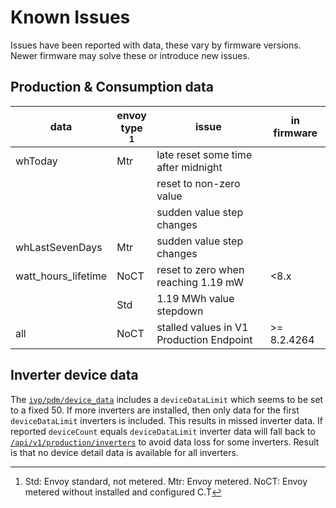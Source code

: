 # Known Issues

Issues have been reported with data, these vary by firmware versions. Newer firmware may solve these or introduce new issues.

## Production & Consumption data

| data                | envoy <br> type [^1] | issue                                    | in firmware |
| ------------------- | -------------------- | ---------------------------------------- | ----------- |
| whToday             | Mtr                  | late reset some time after midnight      |             |
|                     |                      | reset to non-zero value                  |             |
|                     |                      | sudden value step changes                |             |
| whLastSevenDays     | Mtr                  | sudden value step changes                |             |
| watt_hours_lifetime | NoCT                 | reset to zero when reaching 1.19 mW      | \<8.x       |
|                     | Std                  | 1.19 MWh value stepdown                  |             |
| all                 | NoCT                 | stalled values in V1 Production Endpoint | >= 8.2.4264 |

[^1]: Std: Envoy standard, not metered. Mtr: Envoy metered. NoCT: Envoy metered without installed and configured C.T

## Inverter device data

The [`ivp/pdm/device_data`](./endpoint_json.md#ivppdmdevice_data) includes a `deviceDataLimit` which seems to be set to a fixed 50. If more inverters are installed, then only data for the first `deviceDataLimit` inverters is included. This results in missed inverter data. If reported `deviceCount` equals `deviceDataLimit` inverter data will fall back to [`/api/v1/production/inverters`](endpoint_json.md#apiv1productioninverters) to avoid data loss for some inverters. Result is that no device detail data is available for all inverters.
